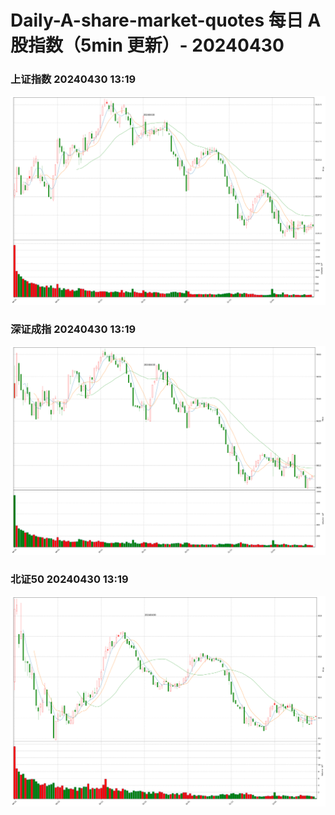 
# Daily-A-share-market-quotes 每日 A 股指数（5min 更新）- 20240430

### 上证指数 20240430 13:19
![](./fig/2024/4/20240430-sh000001.png)

### 深证成指 20240430 13:19
![](./fig/2024/4/20240430-sz399001.png)

### 北证50 20240430 13:19
![](./fig/2024/4/20240430-bj899050.png)
